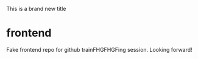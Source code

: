This is a brand new title
# frontend
Fake frontend repo for github trainFHGFHGFing session. Looking forward!
